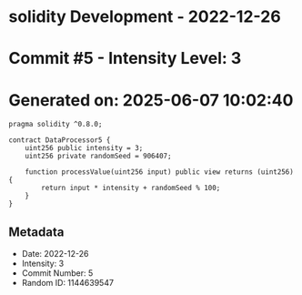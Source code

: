 ﻿# solidity Development - 2022-12-26
# Commit #5 - Intensity Level: 3
# Generated on: 2025-06-07 10:02:40
```solidity
pragma solidity ^0.8.0;

contract DataProcessor5 {
    uint256 public intensity = 3;
    uint256 private randomSeed = 906407;

    function processValue(uint256 input) public view returns (uint256) {
        return input * intensity + randomSeed % 100;
    }
}
```
## Metadata
- Date: 2022-12-26
- Intensity: 3
- Commit Number: 5
- Random ID: 1144639547
